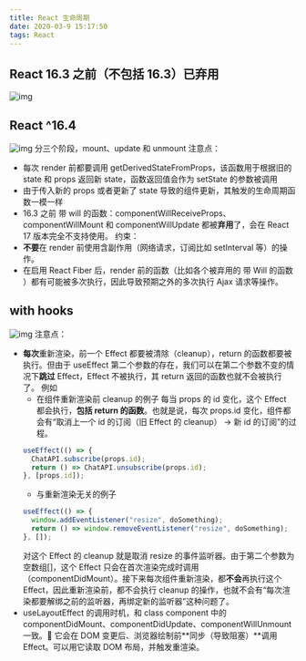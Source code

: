 ```yaml
---
title: React 生命周期
date: 2020-03-9 15:17:50
tags: React
---
```


## React 16.3 之前（不包括 16.3）已弃用

![img](https://imbant-blog.oss-cn-shanghai.aliyuncs.com/blog-img/9/React-%E7%94%9F%E5%91%BD%E5%91%A8%E6%9C%9F1.png)

## React ^16.4

![img](https://imbant-blog.oss-cn-shanghai.aliyuncs.com/blog-img/9/React-%E7%94%9F%E5%91%BD%E5%91%A8%E6%9C%9F2.png)
分三个阶段，mount、update 和 unmount
注意点：

- 每次 render 前都要调用 getDerivedStateFromProps，该函数用于根据旧的 state 和 props 返回新 state，函数返回值会作为 setState 的参数被调用
- 由于传入新的 props 或者更新了 state 导致的组件更新，其触发的生命周期函数一模一样
- 16.3 之前 带 will 的函数：componentWillReceiveProps、componentWillMount 和 componentWillUpdate 都被**弃用**了，会在 React 17 版本完全不支持使用。
  约束：
- **不要**在 render 前使用含副作用（网络请求，订阅比如 setInterval 等）的操作。
- 在启用 React Fiber 后，render 前的函数（比如各个被弃用的 带 Will 的函数 ）都有可能被多次执行，因此导致预期之外的多次执行 Ajax 请求等操作。

## with hooks

![img](https://imbant-blog.oss-cn-shanghai.aliyuncs.com/blog-img/9/React-%E7%94%9F%E5%91%BD%E5%91%A8%E6%9C%9F3.png)
注意点：

- **每次**重新渲染，前一个 Effect 都要被清除（cleanup），return 的函数都要被执行。但由于 useEffect 第二个参数的存在，我们可以在第二个参数不变的情况下**跳过** Effect，Effect 不被执行，其 return 返回的函数也就不会被执行了。
  例如
  - 在组件重新渲染前 cleanup 的例子
    每当 props 的 id 变化，这个 Effect 都会执行，**包括 return 的函数**。也就是说，每次 props.id 变化，组件都会有“取消上一个 id 的订阅（旧 Effect 的 cleanup） -> 新 id 的订阅”的过程。
  ```javascript
  useEffect(() => {
    ChatAPI.subscribe(props.id);
    return () => ChatAPI.unsubscribe(props.id);
  }, [props.id]);
  ```
  - 与重新渲染无关的例子
  ```javascript
  useEffect(() => {
    window.addEventListener("resize", doSomething);
    return () => window.removeEventListener("resize", doSomething);
  }, []);
  ```
  对这个 Effect 的 cleanup 就是取消 resize 的事件监听器。由于第二个参数为空数组[]，这个 Effect 只会在首次渲染完成时调用（componentDidMount）。接下来每次组件重新渲染，都**不会**再执行这个 Effect，因此重新渲染前，都不会执行 cleanup 的操作，也就不会有“每次渲染都要解绑之前的监听器，再绑定新的监听器”这种问题了。
- useLayoutEffect 的调用时机，和 class component 中的 componentDidMount、componentDidUpdate、componentWillUnmount 一致。 它会在 DOM 变更后、浏览器绘制前**同步（导致阻塞）**调用 Effect。可以用它读取 DOM 布局，并触发重渲染。
